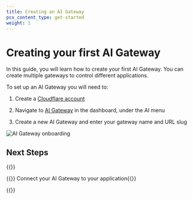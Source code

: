 ```yaml
---
title: Creating an AI Gateway
pcx_content_type: get-started
weight: 1
---
```


# Creating your first AI Gateway

In this guide, you will learn how to create your first AI Gateway. You can create multiple gateways to control different applications.

To set up an AI Gateway you will need to:

1. Create a [Cloudflare account](https://dash.cloudflare.com/sign-up/)

2. Navigate to [AI Gateway](https://dash.cloudflare.com/?to=/:account/ai/ai-gateway/general) in the dashboard, under the AI menu

3. Create a new AI Gateway and enter your gateway name and URL slug

![AI Gateway onboarding](images/ai-gateway/aig-onboarding.png)

## Next Steps

{{<resource-group>}}

{{<resource header="Connecting your application" href="/ai-gateway/get-started/connecting-applications" icon="learning-center-book">}} Connect your AI Gateway to your application{{</resource>}}

{{</resource-group>}}